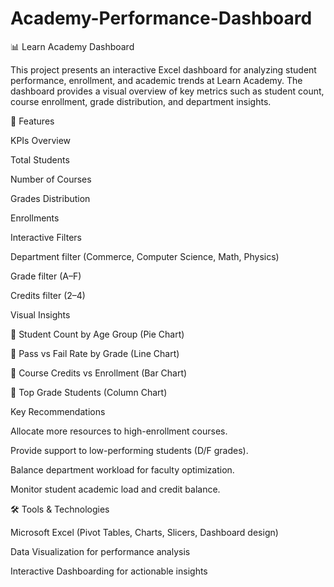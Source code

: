 # Academy-Performance-Dashboard

📊 Learn Academy Dashboard

This project presents an interactive Excel dashboard for analyzing student performance, enrollment, and academic trends at Learn Academy. The dashboard provides a visual overview of key metrics such as student count, course enrollment, grade distribution, and department insights.

🚀 Features

KPIs Overview

Total Students

Number of Courses

Grades Distribution

Enrollments

Interactive Filters

Department filter (Commerce, Computer Science, Math, Physics)

Grade filter (A–F)

Credits filter (2–4)

Visual Insights

📌 Student Count by Age Group (Pie Chart)

📌 Pass vs Fail Rate by Grade (Line Chart)

📌 Course Credits vs Enrollment (Bar Chart)

📌 Top Grade Students (Column Chart)

Key Recommendations

Allocate more resources to high-enrollment courses.

Provide support to low-performing students (D/F grades).

Balance department workload for faculty optimization.

Monitor student academic load and credit balance.

🛠️ Tools & Technologies

Microsoft Excel (Pivot Tables, Charts, Slicers, Dashboard design)

Data Visualization for performance analysis

Interactive Dashboarding for actionable insights
